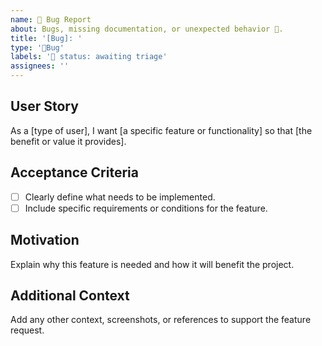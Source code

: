 ```yaml
---
name: 🐛 Bug Report
about: Bugs, missing documentation, or unexpected behavior 🤔.
title: '[Bug]: '
type: '🐞Bug'
labels: '🚦 status: awaiting triage'
assignees: ''
---
```


## User Story

As a [type of user], I want [a specific feature or functionality] so that [the benefit or value it provides].

## Acceptance Criteria

- [ ] Clearly define what needs to be implemented.
- [ ] Include specific requirements or conditions for the feature.

## Motivation

Explain why this feature is needed and how it will benefit the project.

## Additional Context

Add any other context, screenshots, or references to support the feature request.
